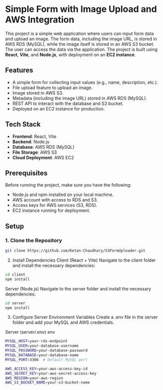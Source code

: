 # Simple Form with Image Upload and AWS Integration

This project is a simple web application where users can input form data and upload an image. The form data, including the image URL, is stored in AWS RDS (MySQL), while the image itself is stored in an AWS S3 bucket. The user can access the data via the application. The project is built using **React**, **Vite**, and **Node.js**, with deployment on an **EC2 instance**.

## Features

- A simple form for collecting input values (e.g., name, description, etc.).
- File upload feature to upload an image.
- Image stored in AWS S3.
- Metadata (including the image URL) stored in AWS RDS (MySQL).
- REST API to interact with the database and S3 bucket.
- Deployed on an EC2 instance for production.

## Tech Stack

- **Frontend**: React, Vite
- **Backend**: Node.js
- **Database**: AWS RDS (MySQL)
- **File Storage**: AWS S3
- **Cloud Deployment**: AWS EC2

## Prerequisites

Before running the project, make sure you have the following:

- Node.js and npm installed on your local machine.
- AWS account with access to RDS and S3.
- Access keys for AWS services (S3, RDS).
- EC2 instance running for deployment.

## Setup

### 1. Clone the Repository

```bash
git clone https://github.com/Ketan-Chaudhary/S3FormUploader.git
```


2. Install Dependencies
Client (React + Vite)
Navigate to the client folder and install the necessary dependencies:
```bash
cd client
npm install
```
Server (Node.js)
Navigate to the server folder and install the necessary dependencies:
```bash
cd server
npm install
```

3. Configure Server Environment Variables
Create a .env file in the server folder and add your MySQL and AWS credentials.

Server (server/.env)
env
```bash
MYSQL_HOST=your-rds-endpoint
MYSQL_USER=your-database-username
MYSQL_PASSWORD=your-database-password
MYSQL_DATABASE=your-database-name
MYSQL_PORT=3306  # Default MySQL port

AWS_ACCESS_KEY=your-aws-access-key-id
AWS_SECRET_KEY=your-aws-secret-access-key
AWS_REGION=your-aws-region
AWS_S3_BUCKET_NAME=your-s3-bucket-name
```
